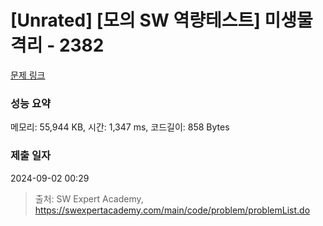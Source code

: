 # [Unrated] [모의 SW 역량테스트] 미생물 격리 - 2382 

[문제 링크](https://swexpertacademy.com/main/code/problem/problemDetail.do?contestProbId=AV597vbqAH0DFAVl) 

### 성능 요약

메모리: 55,944 KB, 시간: 1,347 ms, 코드길이: 858 Bytes

### 제출 일자

2024-09-02 00:29



> 출처: SW Expert Academy, https://swexpertacademy.com/main/code/problem/problemList.do